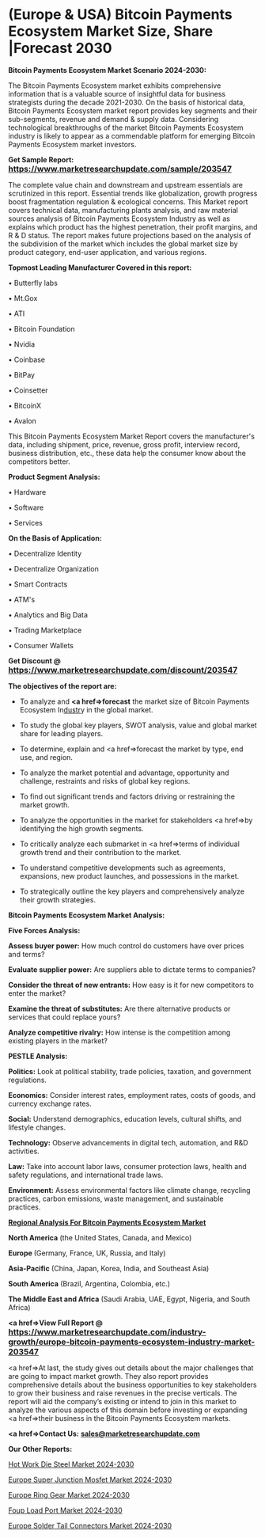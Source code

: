 # (Europe & USA) Bitcoin Payments Ecosystem Market Size, Share |Forecast 2030

<strong>Bitcoin Payments Ecosystem Market Scenario 2024-2030:</strong>

The Bitcoin Payments Ecosystem market exhibits comprehensive information that is a valuable source of insightful data for business strategists during the decade 2021-2030. On the basis of historical data, Bitcoin Payments Ecosystem market report provides key segments and their sub-segments, revenue and demand &amp; supply data. Considering technological breakthroughs of the market Bitcoin Payments Ecosystem industry is likely to appear as a commendable platform for emerging Bitcoin Payments Ecosystem market investors.

<strong>Get Sample Report: <a href=https://www.marketresearchupdate.com/sample/203547><font size=3 color=#0000ff>https://www.marketresearchupdate.com/sample/203547</font></a></strong>

The complete value chain and downstream and upstream essentials are scrutinized in this report. Essential trends like globalization, growth progress boost fragmentation regulation &amp; ecological concerns. This Market report covers technical data, manufacturing plants analysis, and raw material sources analysis of Bitcoin Payments Ecosystem Industry as well as explains which product has the highest penetration, their profit margins, and R & D status. The report makes future projections based on the analysis of the subdivision of the market which includes the global market size by product category, end-user application, and various regions.

<strong>Topmost Leading Manufacturer Covered in this report:</strong>

• Butterfly labs

• Mt.Gox

• ATI

• Bitcoin Foundation

• Nvidia

• Coinbase

• BitPay

• Coinsetter

• BitcoinX

• Avalon

This Bitcoin Payments Ecosystem Market Report covers the manufacturer's data, including shipment, price, revenue, gross profit, interview record, business distribution, etc., these data help the consumer know about the competitors better.

<strong>Product Segment Analysis: </strong>

• Hardware

• Software

• Services

<strong>On the Basis of Application:</strong>

• Decentralize Identity

• Decentralize Organization

• Smart Contracts

• ATM's

• Analytics and Big Data

• Trading Marketplace

• Consumer Wallets

<strong>Get Discount @ <a href=https://www.marketresearchupdate.com/discount/203547><font size=3 color=#0000ff>https://www.marketresearchupdate.com/discount/203547</font></a></strong>

<strong><b>The objectives of the report are:</b></strong>

- To analyze and <strong><a href=><strong>forecast</strong></a></strong> the market size of Bitcoin Payments Ecosystem In<a href=ASDF991299>dustr</a>y in the global market.

- To study the global key players, SWOT analysis, value and global market share for leading players.

- To determine, explain and <a href=>forecast</a> the market by type, end use, and region.

- To analyze the market potential and advantage, opportunity and challenge, restraints and risks of global key regions.

- To find out significant trends and factors driving or restraining the market growth.

- To analyze the opportunities in the market for stakeholders <a href=>by</a> identifying the high growth segments.

- To critically analyze each submarket in <a href=>terms</a> of individual growth trend and their contribution to the market.

- To understand competitive developments such as agreements, expansions, new product launches, and possessions in the market.

- To strategically outline the key players and comprehensively analyze their growth strategies.

<strong>Bitcoin Payments Ecosystem Market Analysis:</strong>

<strong>Five Forces Analysis:</strong>

<strong>Assess buyer power:</strong> How much control do customers have over prices and terms?

<strong>Evaluate supplier power:</strong> Are suppliers able to dictate terms to companies?

<strong>Consider the threat of new entrants:</strong> How easy is it for new competitors to enter the market?

<strong>Examine the threat of substitutes:</strong> Are there alternative products or services that could replace yours?

<strong>Analyze competitive rivalry:</strong> How intense is the competition among existing players in the market?

<strong>PESTLE Analysis:</strong>

<strong>Politics:</strong> Look at political stability, trade policies, taxation, and government regulations.

<strong>Economics:</strong> Consider interest rates, employment rates, costs of goods, and currency exchange rates.

<strong>Social:</strong> Understand demographics, education levels, cultural shifts, and lifestyle changes.

<strong>Technology:</strong> Observe advancements in digital tech, automation, and R&D activities.

<strong>Law:</strong> Take into account labor laws, consumer protection laws, health and safety regulations, and international trade laws.

<strong>Environment:</strong> Assess environmental factors like climate change, recycling practices, carbon emissions, waste management, and sustainable practices.

<strong><u><b>Regional Analysis For Bitcoin Payments Ecosystem Market</b></u></strong>

<strong><b>North America</b></strong> (the United States, Canada, and Mexico)

<strong><b>Europe </b></strong>(Germany, France, UK, Russia, and Italy)

<strong><b>Asia-Pacific</b></strong> (China, Japan, Korea, India, and Southeast Asia)

<strong><b>South America</b></strong> (Brazil, Argentina, Colombia, etc.)

<strong><b>The Middle East and Africa</b></strong> (Saudi Arabia, UAE, Egypt, Nigeria, and South Africa)

<strong><a href=>View Full Report</a> @ <a href=https://www.marketresearchupdate.com/industry-growth/europe-bitcoin-payments-ecosystem-industry-market-203547><font size=3 color=#0000ff>https://www.marketresearchupdate.com/industry-growth/europe-bitcoin-payments-ecosystem-industry-market-203547</font></a></strong>

<a href=>At last,</a> the study gives out details about the major challenges that are going to impact market growth. They also report provides comprehensive details about the business opportunities to key stakeholders to grow their business and raise revenues in the precise verticals. The report will aid the company’s existing or intend to join in this market to analyze the various aspects of this domain before investing or expanding <a href=>their</a> business in the Bitcoin Payments Ecosystem markets.

<strong><a href=>Contact Us:</a></strong>
<strong>sales@marketresearchupdate.com</strong>

<strong>Our Other Reports:</strong>

<a href=https://www.linkedin.com/pulse/hot-work-die-steel-market-pointing-capture-largest>Hot Work Die Steel Market 2024-2030</a>

<a href=https://www.linkedin.com/pulse/europe-super-junction-mosfet-market-trends-size-growth>Europe Super Junction Mosfet Market 2024-2030</a>

<a href=https://www.linkedin.com/pulse/europe-ring-gear-market-future-demand>Europe Ring Gear Market 2024-2030</a>

<a href=https://www.linkedin.com/pulse/foup-load-port-market-witness-significant-growth-yjcqf/>Foup Load Port Market 2024-2030</a>

<a href=https://www.linkedin.com/pulse/europe-solder-tail-connectors-market-research-gy7zf/>Europe Solder Tail Connectors Market 2024-2030</a>

